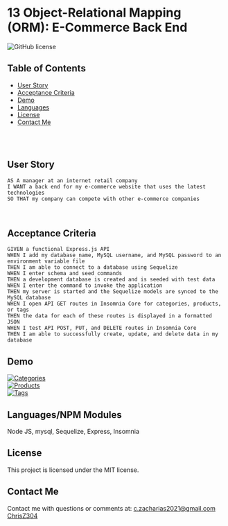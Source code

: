 # 13 Object-Relational Mapping (ORM): E-Commerce Back End

![GitHub license](https://img.shields.io/badge/license-MIT-ff69b4.svg) <br />

## Table of Contents 

- [User Story](#user-story)
- [Acceptance Criteria](#acceptance-criteria)
- [Demo](#demo)
- [Languages](#languages)
- [License](#license)
- [Contact Me](#contact-me)

<br />
<br />

## User Story
```
AS A manager at an internet retail company
I WANT a back end for my e-commerce website that uses the latest technologies
SO THAT my company can compete with other e-commerce companies
```
<br />

## Acceptance Criteria
```
GIVEN a functional Express.js API
WHEN I add my database name, MySQL username, and MySQL password to an environment variable file
THEN I am able to connect to a database using Sequelize
WHEN I enter schema and seed commands
THEN a development database is created and is seeded with test data
WHEN I enter the command to invoke the application
THEN my server is started and the Sequelize models are synced to the MySQL database
WHEN I open API GET routes in Insomnia Core for categories, products, or tags
THEN the data for each of these routes is displayed in a formatted JSON
WHEN I test API POST, PUT, and DELETE routes in Insomnia Core
THEN I am able to successfully create, update, and delete data in my database
```
## Demo
[![Categories](Assets/HW13-categories-demo.gif)](https://drive.google.com/file/d/1-g1jnq2I-pfiYOueZuvv5Jn-AID5_kD0/view?usp=sharing)
<br />
[![Products](Assets/HW13-products-demo.gif)](https://drive.google.com/file/d/10vbrrYxpmzqquthNdq-7vmLtbrZVOfvc/view?usp=sharing)
<br />
[![Tags](Assets/HW13-tags-demo.gif)](https://drive.google.com/file/d/1OkmKhnruvogpZopbeTzsWlr5BXqZ4-xn/view?usp=sharing)

## Languages/NPM Modules

Node JS, mysql, Sequelize, Express, Insomnia   <br />

## License

  This project is licensed under the MIT license. <br />



## Contact Me

Contact me with questions or comments at: 
c.zacharias2021@gmail.com <br /> 
[ChrisZ304](https://github.com/chrisz304) <br />
